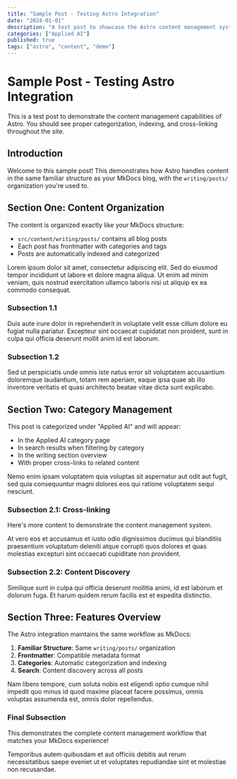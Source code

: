 ```yaml
---
title: "Sample Post - Testing Astro Integration"
date: "2024-01-01"
description: "A test post to showcase the Astro content management system with proper categorization and indexing"
categories: ["Applied AI"]
published: true
tags: ["astro", "content", "demo"]
---
```


# Sample Post - Testing Astro Integration

This is a test post to demonstrate the content management capabilities of Astro. You should see proper categorization, indexing, and cross-linking throughout the site.

## Introduction

Welcome to this sample post! This demonstrates how Astro handles content in the same familiar structure as your MkDocs blog, with the `writing/posts/` organization you're used to.

## Section One: Content Organization

The content is organized exactly like your MkDocs structure:
- `src/content/writing/posts/` contains all blog posts
- Each post has frontmatter with categories and tags
- Posts are automatically indexed and categorized

Lorem ipsum dolor sit amet, consectetur adipiscing elit. Sed do eiusmod tempor incididunt ut labore et dolore magna aliqua. Ut enim ad minim veniam, quis nostrud exercitation ullamco laboris nisi ut aliquip ex ea commodo consequat.

### Subsection 1.1

Duis aute irure dolor in reprehenderit in voluptate velit esse cillum dolore eu fugiat nulla pariatur. Excepteur sint occaecat cupidatat non proident, sunt in culpa qui officia deserunt mollit anim id est laborum.

### Subsection 1.2

Sed ut perspiciatis unde omnis iste natus error sit voluptatem accusantium doloremque laudantium, totam rem aperiam, eaque ipsa quae ab illo inventore veritatis et quasi architecto beatae vitae dicta sunt explicabo.

## Section Two: Category Management

This post is categorized under "Applied AI" and will appear:
- In the Applied AI category page
- In search results when filtering by category
- In the writing section overview
- With proper cross-links to related content

Nemo enim ipsam voluptatem quia voluptas sit aspernatur aut odit aut fugit, sed quia consequuntur magni dolores eos qui ratione voluptatem sequi nesciunt.

### Subsection 2.1: Cross-linking

Here's more content to demonstrate the content management system.

At vero eos et accusamus et iusto odio dignissimos ducimus qui blanditiis praesentium voluptatum deleniti atque corrupti quos dolores et quas molestias excepturi sint occaecati cupiditate non provident.

### Subsection 2.2: Content Discovery

Similique sunt in culpa qui officia deserunt mollitia animi, id est laborum et dolorum fuga. Et harum quidem rerum facilis est et expedita distinctio.

## Section Three: Features Overview

The Astro integration maintains the same workflow as MkDocs:

1. **Familiar Structure**: Same `writing/posts/` organization
2. **Frontmatter**: Compatible metadata format
3. **Categories**: Automatic categorization and indexing
4. **Search**: Content discovery across all posts

Nam libero tempore, cum soluta nobis est eligendi optio cumque nihil impedit quo minus id quod maxime placeat facere possimus, omnis voluptas assumenda est, omnis dolor repellendus.

### Final Subsection

This demonstrates the complete content management workflow that matches your MkDocs experience!

Temporibus autem quibusdam et aut officiis debitis aut rerum necessitatibus saepe eveniet ut et voluptates repudiandae sint et molestiae non recusandae.